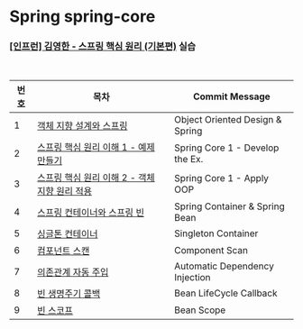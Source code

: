 # Spring spring-core
### [[인프런] 김영한 - 스프링 핵심 원리 (기본편)](https://www.inflearn.com/course/%EC%8A%A4%ED%94%84%EB%A7%81-%ED%95%B5%EC%8B%AC-%EC%9B%90%EB%A6%AC-%EA%B8%B0%EB%B3%B8%ED%8E%B8) 실습

<br>

| 번호 | 목차                                                                                           | Commit Message                  |
|----|----------------------------------------------------------------------------------------------|---------------------------------|
| 1  | [객체 지향 설계와 스프링](https://ro-el.notion.site/76e067cb476342cf9f5b58cc55214c12)                  | Object Oriented Design & Spring |
| 2  | [스프링 핵심 원리 이해 1 - 예제 만들기](https://ro-el.notion.site/1-3ec42db641f34b8a9971550490a1dc5f)      | Spring Core 1 - Develop the Ex. |
| 3  | [스프링 핵심 원리 이해 2 - 객체 지향 원리 적용](https://ro-el.notion.site/2-87c79518475d489e885ed8d2b18954d1) | Spring Core 1 - Apply OOP       |
| 4  | [스프링 컨테이너와 스프링 빈](https://ro-el.notion.site/e90b9e794c2d4d0ebcc7645c4f757e15)                | Spring Container & Spring Bean  |
| 5  | [싱글톤 컨테이너](https://ro-el.notion.site/8fb4055a35144d6fa9cd39ce658ec52b)                       | Singleton Container             |
| 6  | [컴포넌트 스캔](https://ro-el.notion.site/c6e69108915e46f081249c7e8271da74?pvs=4)                  | Component Scan                  |
| 7  | [의존관계 자동 주입](https://ro-el.notion.site/f15de62ba8e64665988e5bdb9ab1a17e?pvs=4)               | Automatic Dependency Injection  |
| 8  | [빈 생명주기 콜백](https://ro-el.notion.site/364983b2979147409881acb3ece85d12?pvs=4)                | Bean LifeCycle Callback         |
| 9  | [빈 스코프](https://ro-el.notion.site/f93b01dfd0934bd496c504aab5df7328?pvs=4)                    | Bean Scope                      |
